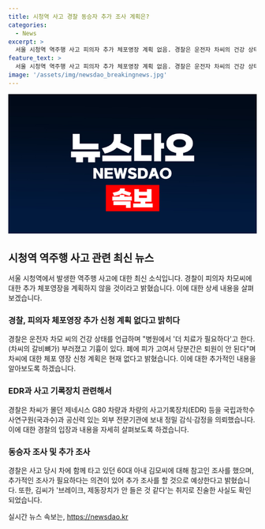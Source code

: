```yaml
---
title: 시청역 사고 경찰 동승자 추가 조사 계획은?
categories:
  - News
excerpt: >
  서울 시청역 역주행 사고 피의자 추가 체포영장 계획 없음. 경찰은 운전자 차씨의 건강 상태를 고려해 영장 신청 계획 없다 밝혔으며, EDR과 함께 외부 전문기관으로 감식·감정 위탁. 또한, 동승자 조사 및 추가 조사 예정이며, 경찰은 사고 당시 함께 타고 있던 60대 아내 김씨에 대해 참고인 조사를 실시했었다.
feature_text: >
  서울 시청역 역주행 사고 피의자 추가 체포영장 계획 없음. 경찰은 운전자 차씨의 건강 상태를 고려해 영장 신청 계획 없다 밝혔으며, EDR과 함께 외부 전문기관으로 감식·감정 위탁. 또한, 동승자 조사 및 추가 조사 예정이며, 경찰은 사고 당시 함께 타고 있던 60대 아내 김씨에 대해 참고인 조사를 실시했었다.
image: '/assets/img/newsdao_breakingnews.jpg'
---
```


<p><img src="/assets/img/newsdao_breakingnews.jpg" alt="flaretime 속보" /></p>

<h2 data-ke-size="size26">시청역 역주행 사고 관련 최신 뉴스</h2>

<p data-ke-size="size16">서울 시청역에서 발생한 역주행 사고에 대한 최신 소식입니다. 경찰이 피의자 차모씨에 대한 추가 체포영장을 계획하지 않을 것이라고 밝혔습니다. 이에 대한 상세 내용을 살펴보겠습니다.</p>

<h3>경찰, 피의자 체포영장 추가 신청 계획 없다고 밝히다</h3>

<p data-ke-size="size16">경찰은 운전자 차모 씨의 건강 상태를 언급하며 "병원에서 '더 치료가 필요하다'고 한다. (차씨의 갈비뼈가) 부러졌고 기흉이 있다. 폐에 피가 고여서 당분간은 퇴원이 안 된다"며 차씨에 대한 체포 영장 신청 계획은 현재 없다고 밝혔습니다. 이에 대한 추가적인 내용을 알아보도록 하겠습니다.</p>

<h3>EDR과 사고 기록장치 관련해서</h3>

<p data-ke-size="size16">경찰은 차씨가 몰던 제네시스 G80 차량과 차량의 사고기록장치(EDR) 등을 국립과학수사연구원(국과수)과 공신력 있는 외부 전문기관에 보내 정밀 감식·감정을 의뢰했습니다. 이에 대한 경찰의 입장과 내용을 자세히 살펴보도록 하겠습니다.</p>

<h3>동승자 조사 및 추가 조사</h3>

<p data-ke-size="size16">경찰은 사고 당시 차에 함께 타고 있던 60대 아내 김모씨에 대해 참고인 조사를 했으며, 추가적인 조사가 필요하다는 의견이 있어 추가 조사를 할 것으로 예상한다고 밝혔습니다. 또한, 김씨가 '브레이크, 제동장치가 안 들은 것 같다'는 취지로 진술한 사실도 확인되었습니다.</p>
실시간 뉴스 속보는, <a href="https://newsdao.kr" rel="dofollow">https://newsdao.kr</a>


